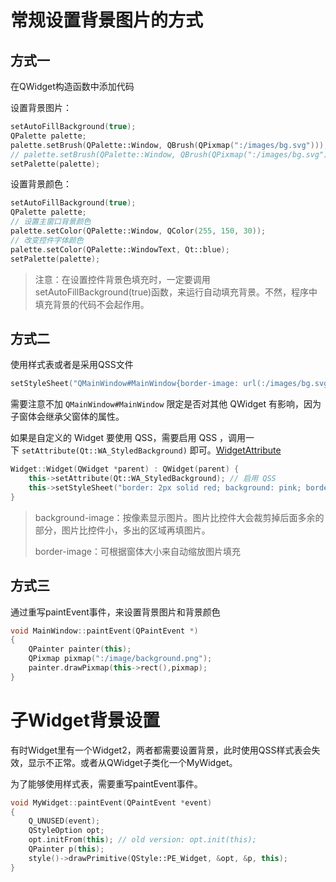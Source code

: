 # 常规设置背景图片的方式
## 方式一

在QWidget构造函数中添加代码

设置背景图片：

```cpp
setAutoFillBackground(true);
QPalette palette;
palette.setBrush(QPalette::Window, QBrush(QPixmap(":/images/bg.svg")));
// palette.setBrush(QPalette::Window, QBrush(QPixmap(":/images/bg.svg").scaled(this->size())));
setPalette(palette);
```

设置背景颜色：

```cpp
setAutoFillBackground(true);
QPalette palette;
// 设置主窗口背景颜色
palette.setColor(QPalette::Window, QColor(255, 150, 30));
// 改变控件字体颜色
palette.setColor(QPalette::WindowText, Qt::blue); 
setPalette(palette);
```
> 注意：在设置控件背景色填充时，一定要调用setAutoFillBackground(true)函数，来运行自动填充背景。不然，程序中填充背景的代码不会起作用。
## 方式二

使用样式表或者是采用QSS文件

```c++
setStyleSheet("QMainWindow#MainWindow{border-image: url(:/images/bg.svg);}");
```

需要注意不加 `QMainWindow#MainWindow` 限定是否对其他 QWidget 有影响，因为子窗体会继承父窗体的属性。

如果是自定义的 Widget 要使用 QSS，需要启用 QSS ，调用一下 `setAttribute(Qt::WA_StyledBackground)` 即可。[WidgetAttribute](WidgetAttribute.md)
```cpp
Widget::Widget(QWidget *parent) : QWidget(parent) {  
    this->setAttribute(Qt::WA_StyledBackground); // 启用 QSS  
    this->setStyleSheet("border: 2px solid red; background: pink; border-radius: 10px;"); // 设置 QSS  
}
```

> background-image：按像素显示图片。图片比控件大会裁剪掉后面多余的部分，图片比控件小，多出的区域再填图片。
>
> border-image：可根据窗体大小来自动缩放图片填充

## 方式三

通过重写paintEvent事件，来设置背景图片和背景颜色

```c++
void MainWindow::paintEvent(QPaintEvent *)
{
    QPainter painter(this);
    QPixmap pixmap(":/image/background.png");
    painter.drawPixmap(this->rect(),pixmap);
}
```

# 子Widget背景设置

有时Widget里有一个Widget2，两者都需要设置背景，此时使用QSS样式表会失效，显示不正常。或者从QWidget子类化一个MyWidget。

为了能够使用样式表，需要重写paintEvent事件。

```c++
void MyWidget::paintEvent(QPaintEvent *event)
{
    Q_UNUSED(event);
    QStyleOption opt;
    opt.initFrom(this); // old version: opt.init(this);
    QPainter p(this);
    style()->drawPrimitive(QStyle::PE_Widget, &opt, &p, this);
}
```

